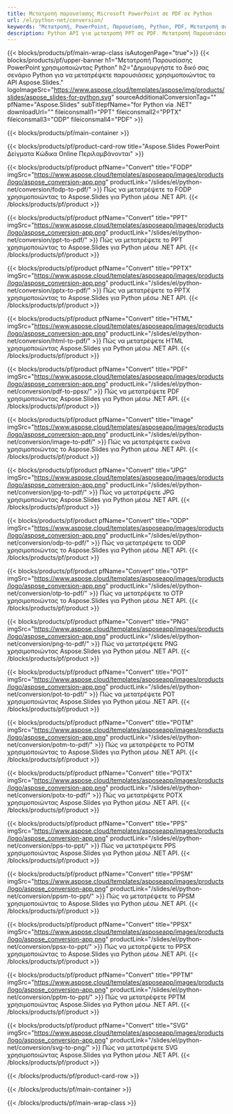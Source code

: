 ```yaml
---
title: Μετατροπή παρουσίασης Microsoft PowerPoint σε PDF σε Python
url: /el/python-net/conversion/
keywords: "Μετατροπή, PowerPoint, Παρουσίαση, Python, PDF, Μετατροπή σε PDF, PPT σε PDF"
description: Python API για μετατροπή PPT σε PDF. Μετατροπή Παρουσιάσεων σε JPG, PNG και άλλες μορφές στην Python.
---
```



{{< blocks/products/pf/main-wrap-class isAutogenPage="true">}}
{{< blocks/products/pf/upper-banner h1="Μετατροπή Παρουσίασης PowerPoint χρησιμοποιώντας Python" h2="Δημιουργήστε το δικό σας σενάριο Python για να μετατρέψετε παρουσιάσεις χρησιμοποιώντας τα API Aspose.Slides." logoImageSrc="https://www.aspose.cloud/templates/aspose/img/products/slides/aspose_slides-for-python.svg" sourceAdditionalConversionTag="" pfName="Aspose.Slides" subTitlepfName="for Python via .NET" downloadUrl="" fileiconsmall1="PPT" fileiconsmall2="PPTX" fileiconsmall3="ODP" fileiconsmall4="PDF" >}}

{{< blocks/products/pf/main-container >}}

{{< blocks/products/pf/product-card-row title="Aspose.Slides PowerPoint Δείγματα Κώδικα Online Περιλαμβάνονται" >}}

{{< blocks/products/pf/product pfName="Convert" title="FODP" imgSrc="https://www.aspose.cloud/templates/asposeapp/images/products/logo/aspose_conversion-app.png" productLink="/slides/el/python-net/conversion/fodp-to-pdf/" >}}
Πώς να μετατρέψετε το FODP χρησιμοποιώντας το Aspose.Slides για Python μέσω .NET API.
{{< /blocks/products/pf/product >}}

{{< blocks/products/pf/product pfName="Convert" title="PPT" imgSrc="https://www.aspose.cloud/templates/asposeapp/images/products/logo/aspose_conversion-app.png" productLink="/slides/el/python-net/conversion/ppt-to-pdf/" >}}
Πώς να μετατρέψετε το PPT χρησιμοποιώντας το Aspose.Slides για Python μέσω .NET API.
{{< /blocks/products/pf/product >}}

{{< blocks/products/pf/product pfName="Convert" title="PPTX" imgSrc="https://www.aspose.cloud/templates/asposeapp/images/products/logo/aspose_conversion-app.png" productLink="/slides/el/python-net/conversion/pptx-to-pdf/" >}}
Πώς να μετατρέψετε το PPTX χρησιμοποιώντας το Aspose.Slides για Python μέσω .NET API.
{{< /blocks/products/pf/product >}}

{{< blocks/products/pf/product pfName="Convert" title="HTML" imgSrc="https://www.aspose.cloud/templates/asposeapp/images/products/logo/aspose_conversion-app.png" productLink="/slides/el/python-net/conversion/html-to-pdf/" >}}
Πώς να μετατρέψετε HTML χρησιμοποιώντας Aspose.Slides για Python μέσω .NET API.
{{< /blocks/products/pf/product >}}

{{< blocks/products/pf/product pfName="Convert" title="PDF" imgSrc="https://www.aspose.cloud/templates/asposeapp/images/products/logo/aspose_conversion-app.png" productLink="/slides/el/python-net/conversion/pdf-to-ppsx/" >}}
Πώς να μετατρέψετε PDF χρησιμοποιώντας Aspose.Slides για Python μέσω .NET API.
{{< /blocks/products/pf/product >}}

{{< blocks/products/pf/product pfName="Convert" title="Image" imgSrc="https://www.aspose.cloud/templates/asposeapp/images/products/logo/aspose_conversion-app.png" productLink="/slides/el/python-net/conversion/image-to-pdf/" >}}
Πώς να μετατρέψετε εικόνα χρησιμοποιώντας το Aspose.Slides για Python μέσω .NET API.
{{< /blocks/products/pf/product >}}

{{< blocks/products/pf/product pfName="Convert" title="JPG" imgSrc="https://www.aspose.cloud/templates/asposeapp/images/products/logo/aspose_conversion-app.png" productLink="/slides/el/python-net/conversion/jpg-to-pdf/" >}}
Πώς να μετατρέψετε JPG χρησιμοποιώντας Aspose.Slides για Python μέσω .NET API.
{{< /blocks/products/pf/product >}}

{{< blocks/products/pf/product pfName="Convert" title="ODP" imgSrc="https://www.aspose.cloud/templates/asposeapp/images/products/logo/aspose_conversion-app.png" productLink="/slides/el/python-net/conversion/odp-to-pdf/" >}}
Πώς να μετατρέψετε το ODP χρησιμοποιώντας το Aspose.Slides για Python μέσω .NET API.
{{< /blocks/products/pf/product >}}

{{< blocks/products/pf/product pfName="Convert" title="OTP" imgSrc="https://www.aspose.cloud/templates/asposeapp/images/products/logo/aspose_conversion-app.png" productLink="/slides/el/python-net/conversion/otp-to-pdf/" >}}
Πώς να μετατρέψετε το OTP χρησιμοποιώντας το Aspose.Slides για Python μέσω .NET API.
{{< /blocks/products/pf/product >}}

{{< blocks/products/pf/product pfName="Convert" title="PNG" imgSrc="https://www.aspose.cloud/templates/asposeapp/images/products/logo/aspose_conversion-app.png" productLink="/slides/el/python-net/conversion/png-to-pdf/" >}}
Πώς να μετατρέψετε PNG χρησιμοποιώντας Aspose.Slides για Python μέσω .NET API.
{{< /blocks/products/pf/product >}}

{{< blocks/products/pf/product pfName="Convert" title="POT" imgSrc="https://www.aspose.cloud/templates/asposeapp/images/products/logo/aspose_conversion-app.png" productLink="/slides/el/python-net/conversion/pot-to-pdf/" >}}
Πώς να μετατρέψετε POT χρησιμοποιώντας Aspose.Slides για Python μέσω .NET API.
{{< /blocks/products/pf/product >}}

{{< blocks/products/pf/product pfName="Convert" title="POTM" imgSrc="https://www.aspose.cloud/templates/asposeapp/images/products/logo/aspose_conversion-app.png" productLink="/slides/el/python-net/conversion/potm-to-pdf/" >}}
Πώς να μετατρέψετε το POTM χρησιμοποιώντας το Aspose.Slides για Python μέσω .NET API.
{{< /blocks/products/pf/product >}}

{{< blocks/products/pf/product pfName="Convert" title="POTX" imgSrc="https://www.aspose.cloud/templates/asposeapp/images/products/logo/aspose_conversion-app.png" productLink="/slides/el/python-net/conversion/potx-to-pdf/" >}}
Πώς να μετατρέψετε POTX χρησιμοποιώντας Aspose.Slides για Python μέσω .NET API.
{{< /blocks/products/pf/product >}}

{{< blocks/products/pf/product pfName="Convert" title="PPS" imgSrc="https://www.aspose.cloud/templates/asposeapp/images/products/logo/aspose_conversion-app.png" productLink="/slides/el/python-net/conversion/pps-to-ppt/" >}}
Πώς να μετατρέψετε PPS χρησιμοποιώντας Aspose.Slides για Python μέσω .NET API.
{{< /blocks/products/pf/product >}}

{{< blocks/products/pf/product pfName="Convert" title="PPSM" imgSrc="https://www.aspose.cloud/templates/asposeapp/images/products/logo/aspose_conversion-app.png" productLink="/slides/el/python-net/conversion/ppsm-to-ppt/" >}}
Πώς να μετατρέψετε το PPSM χρησιμοποιώντας το Aspose.Slides για Python μέσω .NET API.
{{< /blocks/products/pf/product >}}

{{< blocks/products/pf/product pfName="Convert" title="PPSX" imgSrc="https://www.aspose.cloud/templates/asposeapp/images/products/logo/aspose_conversion-app.png" productLink="/slides/el/python-net/conversion/ppsx-to-ppt/" >}}
Πώς να μετατρέψετε το PPSX χρησιμοποιώντας το Aspose.Slides για Python μέσω .NET API.
{{< /blocks/products/pf/product >}}

{{< blocks/products/pf/product pfName="Convert" title="PPTM" imgSrc="https://www.aspose.cloud/templates/asposeapp/images/products/logo/aspose_conversion-app.png" productLink="/slides/el/python-net/conversion/pptm-to-ppt/" >}}
Πώς να μετατρέψετε PPTM χρησιμοποιώντας Aspose.Slides για Python μέσω .NET API.
{{< /blocks/products/pf/product >}}

{{< blocks/products/pf/product pfName="Convert" title="SVG" imgSrc="https://www.aspose.cloud/templates/asposeapp/images/products/logo/aspose_conversion-app.png" productLink="/slides/el/python-net/conversion/svg-to-png/" >}}
Πώς να μετατρέψετε SVG χρησιμοποιώντας Aspose.Slides για Python μέσω .NET API.
{{< /blocks/products/pf/product >}}

{{< /blocks/products/pf/product-card-row >}}

{{< /blocks/products/pf/main-container >}}
    
{{< /blocks/products/pf/main-wrap-class >}}